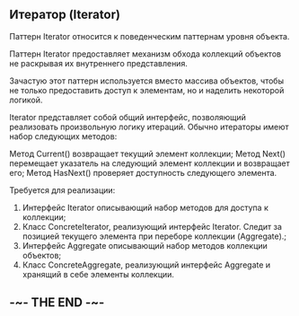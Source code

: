 
## Итератор (Iterator)

Паттерн Iterator относится к поведенческим паттернам уровня объекта.

Паттерн Iterator предоставляет механизм обхода коллекций объектов не раскрывая их внутреннего представления.

Зачастую этот паттерн используется вместо массива объектов, чтобы не только предоставить доступ к элементам, но и наделить некоторой логикой. 

Iterator представляет собой общий интерфейс, позволяющий реализовать произвольную логику итераций. Обычно итераторы имеют набор следующих методов:

Метод Current() возвращает текущий элемент коллекции;
Метод Next() перемещает указатель на следующий элемент коллекции и возвращает его;
Метод HasNext() проверяет доступность следующего элемента.

Требуется для реализации:

1. Интерфейс Iterator описывающий набор методов для доступа к коллекции;
2. Класс ConcreteIterator, реализующий интерфейс Iterator. Следит за позицией текущего элемента при переборе коллекции (Aggregate).;
3. Интерфейс Aggregate описывающий набор методов коллекции объектов;
4. Класс ConcreteAggregate, реализующий интерфейс Aggregate и хранящий в себе элементы коллекции.

## -~- THE END -~-